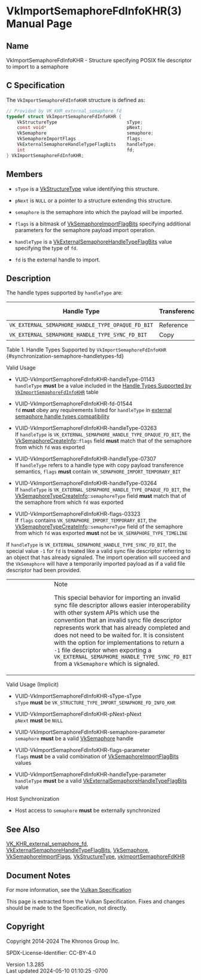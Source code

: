 # VkImportSemaphoreFdInfoKHR(3) Manual Page

## Name

VkImportSemaphoreFdInfoKHR - Structure specifying POSIX file descriptor
to import to a semaphore



## <a href="#_c_specification" class="anchor"></a>C Specification

The `VkImportSemaphoreFdInfoKHR` structure is defined as:

``` c
// Provided by VK_KHR_external_semaphore_fd
typedef struct VkImportSemaphoreFdInfoKHR {
    VkStructureType                          sType;
    const void*                              pNext;
    VkSemaphore                              semaphore;
    VkSemaphoreImportFlags                   flags;
    VkExternalSemaphoreHandleTypeFlagBits    handleType;
    int                                      fd;
} VkImportSemaphoreFdInfoKHR;
```

## <a href="#_members" class="anchor"></a>Members

- `sType` is a [VkStructureType](https://registry.khronos.org/vulkan/specs/1.3-extensions/man/html/VkStructureType.html) value identifying
  this structure.

- `pNext` is `NULL` or a pointer to a structure extending this
  structure.

- `semaphore` is the semaphore into which the payload will be imported.

- `flags` is a bitmask of
  [VkSemaphoreImportFlagBits](https://registry.khronos.org/vulkan/specs/1.3-extensions/man/html/VkSemaphoreImportFlagBits.html) specifying
  additional parameters for the semaphore payload import operation.

- `handleType` is a
  [VkExternalSemaphoreHandleTypeFlagBits](https://registry.khronos.org/vulkan/specs/1.3-extensions/man/html/VkExternalSemaphoreHandleTypeFlagBits.html)
  value specifying the type of `fd`.

- `fd` is the external handle to import.

## <a href="#_description" class="anchor"></a>Description

The handle types supported by `handleType` are:

| Handle Type                                       | Transference | Permanence Supported |
|---------------------------------------------------|--------------|----------------------|
| `VK_EXTERNAL_SEMAPHORE_HANDLE_TYPE_OPAQUE_FD_BIT` | Reference    | Temporary,Permanent  |
| `VK_EXTERNAL_SEMAPHORE_HANDLE_TYPE_SYNC_FD_BIT`   | Copy         | Temporary            |

Table 1. Handle Types Supported by `VkImportSemaphoreFdInfoKHR`
{#synchronization-semaphore-handletypes-fd}

Valid Usage

- <a href="#VUID-VkImportSemaphoreFdInfoKHR-handleType-01143"
  id="VUID-VkImportSemaphoreFdInfoKHR-handleType-01143"></a>
  VUID-VkImportSemaphoreFdInfoKHR-handleType-01143  
  `handleType` **must** be a value included in the <a
  href="https://registry.khronos.org/vulkan/specs/1.3-extensions/html/vkspec.html#synchronization-semaphore-handletypes-fd"
  target="_blank" rel="noopener">Handle Types Supported by
  <code>VkImportSemaphoreFdInfoKHR</code></a> table

- <a href="#VUID-VkImportSemaphoreFdInfoKHR-fd-01544"
  id="VUID-VkImportSemaphoreFdInfoKHR-fd-01544"></a>
  VUID-VkImportSemaphoreFdInfoKHR-fd-01544  
  `fd` **must** obey any requirements listed for `handleType` in <a
  href="https://registry.khronos.org/vulkan/specs/1.3-extensions/html/vkspec.html#external-semaphore-handle-types-compatibility"
  target="_blank" rel="noopener">external semaphore handle types
  compatibility</a>

- <a href="#VUID-VkImportSemaphoreFdInfoKHR-handleType-03263"
  id="VUID-VkImportSemaphoreFdInfoKHR-handleType-03263"></a>
  VUID-VkImportSemaphoreFdInfoKHR-handleType-03263  
  If `handleType` is `VK_EXTERNAL_SEMAPHORE_HANDLE_TYPE_OPAQUE_FD_BIT`,
  the [VkSemaphoreCreateInfo](https://registry.khronos.org/vulkan/specs/1.3-extensions/man/html/VkSemaphoreCreateInfo.html)::`flags` field
  **must** match that of the semaphore from which `fd` was exported

- <a href="#VUID-VkImportSemaphoreFdInfoKHR-handleType-07307"
  id="VUID-VkImportSemaphoreFdInfoKHR-handleType-07307"></a>
  VUID-VkImportSemaphoreFdInfoKHR-handleType-07307  
  If `handleType` refers to a handle type with copy payload transference
  semantics, `flags` **must** contain
  `VK_SEMAPHORE_IMPORT_TEMPORARY_BIT`

- <a href="#VUID-VkImportSemaphoreFdInfoKHR-handleType-03264"
  id="VUID-VkImportSemaphoreFdInfoKHR-handleType-03264"></a>
  VUID-VkImportSemaphoreFdInfoKHR-handleType-03264  
  If `handleType` is `VK_EXTERNAL_SEMAPHORE_HANDLE_TYPE_OPAQUE_FD_BIT`,
  the
  [VkSemaphoreTypeCreateInfo](https://registry.khronos.org/vulkan/specs/1.3-extensions/man/html/VkSemaphoreTypeCreateInfo.html)::`semaphoreType`
  field **must** match that of the semaphore from which `fd` was
  exported

- <a href="#VUID-VkImportSemaphoreFdInfoKHR-flags-03323"
  id="VUID-VkImportSemaphoreFdInfoKHR-flags-03323"></a>
  VUID-VkImportSemaphoreFdInfoKHR-flags-03323  
  If `flags` contains `VK_SEMAPHORE_IMPORT_TEMPORARY_BIT`, the
  [VkSemaphoreTypeCreateInfo](https://registry.khronos.org/vulkan/specs/1.3-extensions/man/html/VkSemaphoreTypeCreateInfo.html)::`semaphoreType`
  field of the semaphore from which `fd` was exported **must** not be
  `VK_SEMAPHORE_TYPE_TIMELINE`

If `handleType` is `VK_EXTERNAL_SEMAPHORE_HANDLE_TYPE_SYNC_FD_BIT`, the
special value `-1` for `fd` is treated like a valid sync file descriptor
referring to an object that has already signaled. The import operation
will succeed and the `VkSemaphore` will have a temporarily imported
payload as if a valid file descriptor had been provided.

<table>
<colgroup>
<col style="width: 50%" />
<col style="width: 50%" />
</colgroup>
<tbody>
<tr class="odd">
<td class="icon"><em></em></td>
<td class="content">Note
<p>This special behavior for importing an invalid sync file descriptor
allows easier interoperability with other system APIs which use the
convention that an invalid sync file descriptor represents work that has
already completed and does not need to be waited for. It is consistent
with the option for implementations to return a <code>-1</code> file
descriptor when exporting a
<code>VK_EXTERNAL_SEMAPHORE_HANDLE_TYPE_SYNC_FD_BIT</code> from a
<code>VkSemaphore</code> which is signaled.</p></td>
</tr>
</tbody>
</table>

Valid Usage (Implicit)

- <a href="#VUID-VkImportSemaphoreFdInfoKHR-sType-sType"
  id="VUID-VkImportSemaphoreFdInfoKHR-sType-sType"></a>
  VUID-VkImportSemaphoreFdInfoKHR-sType-sType  
  `sType` **must** be `VK_STRUCTURE_TYPE_IMPORT_SEMAPHORE_FD_INFO_KHR`

- <a href="#VUID-VkImportSemaphoreFdInfoKHR-pNext-pNext"
  id="VUID-VkImportSemaphoreFdInfoKHR-pNext-pNext"></a>
  VUID-VkImportSemaphoreFdInfoKHR-pNext-pNext  
  `pNext` **must** be `NULL`

- <a href="#VUID-VkImportSemaphoreFdInfoKHR-semaphore-parameter"
  id="VUID-VkImportSemaphoreFdInfoKHR-semaphore-parameter"></a>
  VUID-VkImportSemaphoreFdInfoKHR-semaphore-parameter  
  `semaphore` **must** be a valid [VkSemaphore](https://registry.khronos.org/vulkan/specs/1.3-extensions/man/html/VkSemaphore.html) handle

- <a href="#VUID-VkImportSemaphoreFdInfoKHR-flags-parameter"
  id="VUID-VkImportSemaphoreFdInfoKHR-flags-parameter"></a>
  VUID-VkImportSemaphoreFdInfoKHR-flags-parameter  
  `flags` **must** be a valid combination of
  [VkSemaphoreImportFlagBits](https://registry.khronos.org/vulkan/specs/1.3-extensions/man/html/VkSemaphoreImportFlagBits.html) values

- <a href="#VUID-VkImportSemaphoreFdInfoKHR-handleType-parameter"
  id="VUID-VkImportSemaphoreFdInfoKHR-handleType-parameter"></a>
  VUID-VkImportSemaphoreFdInfoKHR-handleType-parameter  
  `handleType` **must** be a valid
  [VkExternalSemaphoreHandleTypeFlagBits](https://registry.khronos.org/vulkan/specs/1.3-extensions/man/html/VkExternalSemaphoreHandleTypeFlagBits.html)
  value

Host Synchronization

- Host access to `semaphore` **must** be externally synchronized

## <a href="#_see_also" class="anchor"></a>See Also

[VK_KHR_external_semaphore_fd](https://registry.khronos.org/vulkan/specs/1.3-extensions/man/html/VK_KHR_external_semaphore_fd.html),
[VkExternalSemaphoreHandleTypeFlagBits](https://registry.khronos.org/vulkan/specs/1.3-extensions/man/html/VkExternalSemaphoreHandleTypeFlagBits.html),
[VkSemaphore](https://registry.khronos.org/vulkan/specs/1.3-extensions/man/html/VkSemaphore.html),
[VkSemaphoreImportFlags](https://registry.khronos.org/vulkan/specs/1.3-extensions/man/html/VkSemaphoreImportFlags.html),
[VkStructureType](https://registry.khronos.org/vulkan/specs/1.3-extensions/man/html/VkStructureType.html),
[vkImportSemaphoreFdKHR](https://registry.khronos.org/vulkan/specs/1.3-extensions/man/html/vkImportSemaphoreFdKHR.html)

## <a href="#_document_notes" class="anchor"></a>Document Notes

For more information, see the <a
href="https://registry.khronos.org/vulkan/specs/1.3-extensions/html/vkspec.html#VkImportSemaphoreFdInfoKHR"
target="_blank" rel="noopener">Vulkan Specification</a>

This page is extracted from the Vulkan Specification. Fixes and changes
should be made to the Specification, not directly.

## <a href="#_copyright" class="anchor"></a>Copyright

Copyright 2014-2024 The Khronos Group Inc.

SPDX-License-Identifier: CC-BY-4.0

Version 1.3.285  
Last updated 2024-05-10 01:10:25 -0700
